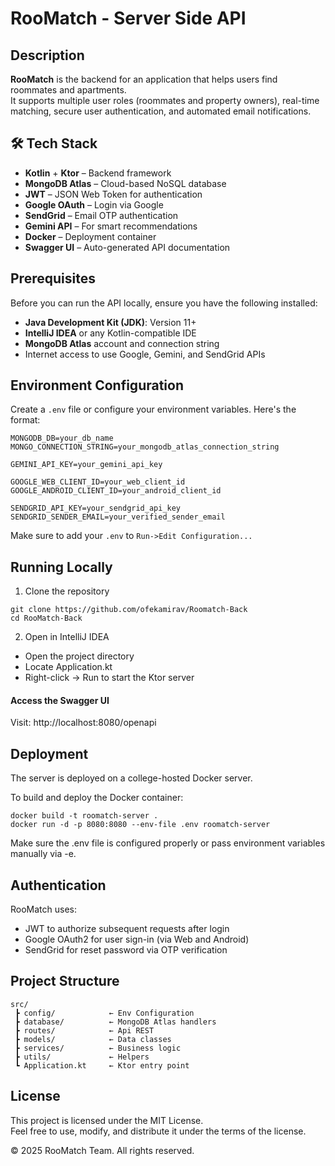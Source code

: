 # RooMatch - Server Side API

## Description

**RooMatch** is the backend for an application that helps users find roommates and apartments.  
It supports multiple user roles (roommates and property owners), real-time matching, secure user authentication, and automated email notifications.


## 🛠️ Tech Stack

- **Kotlin** + **Ktor** – Backend framework
- **MongoDB Atlas** – Cloud-based NoSQL database
- **JWT** – JSON Web Token for authentication
- **Google OAuth** – Login via Google
- **SendGrid** – Email OTP authentication
- **Gemini API** – For smart recommendations
- **Docker** – Deployment container
- **Swagger UI** – Auto-generated API documentation


## Prerequisites

Before you can run the API locally, ensure you have the following installed:

- **Java Development Kit (JDK)**: Version 11+
- **IntelliJ IDEA** or any Kotlin-compatible IDE
- **MongoDB Atlas** account and connection string
- Internet access to use Google, Gemini, and SendGrid APIs


## Environment Configuration

Create a `.env` file or configure your environment variables. Here's the format:

```env
MONGODB_DB=your_db_name
MONGO_CONNECTION_STRING=your_mongodb_atlas_connection_string

GEMINI_API_KEY=your_gemini_api_key

GOOGLE_WEB_CLIENT_ID=your_web_client_id
GOOGLE_ANDROID_CLIENT_ID=your_android_client_id

SENDGRID_API_KEY=your_sendgrid_api_key
SENDGRID_SENDER_EMAIL=your_verified_sender_email

```
Make sure to add your `.env` to `Run->Edit Configuration...`
## Running Locally

1. Clone the repository

```
git clone https://github.com/ofekamirav/Roomatch-Back
cd RooMatch-Back
```
2. Open in IntelliJ IDEA

- Open the project directory
- Locate Application.kt
- Right-click → Run to start the Ktor server

 #### Access the Swagger UI
  Visit: http://localhost:8080/openapi

 ## Deployment

 The server is deployed on a college-hosted Docker server.

 To build and deploy the Docker container:
```
docker build -t roomatch-server .
docker run -d -p 8080:8080 --env-file .env roomatch-server
```
Make sure the .env file is configured properly or pass environment variables manually via -e.
 
## Authentication
RooMatch uses:
- JWT to authorize subsequent requests after login
- Google OAuth2 for user sign-in (via Web and Android)
- SendGrid for reset password via OTP verification 

## Project Structure
```
src/
 ┣ config/            ← Env Configuration
 ┣ database/          ← MongoDB Atlas handlers
 ┣ routes/            ← Api REST
 ┣ models/            ← Data classes
 ┣ services/          ← Business logic
 ┣ utils/             ← Helpers 
 ┗ Application.kt     ← Ktor entry point
 ```

## License

This project is licensed under the MIT License.  
Feel free to use, modify, and distribute it under the terms of the license.

© 2025 RooMatch Team. All rights reserved.
